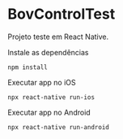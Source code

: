 # BovControlTest
Projeto teste em React Native.

Instale as dependências
```
npm install
```

Executar app no iOS
```shell
npx react-native run-ios
```

Executar app no Android
```shell
npx react-native run-android
```